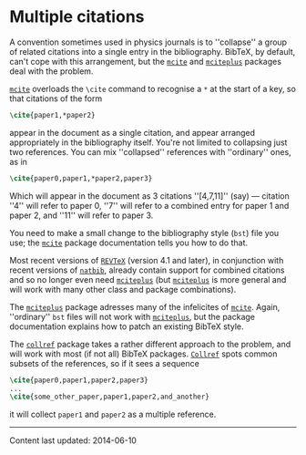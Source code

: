 # Multiple citations

A convention sometimes used in physics journals is to ''collapse'' a group of
related citations into a single entry in the bibliography.  BibTeX,
by default, can't cope with this arrangement, but the [`mcite`](http://ctan.org/pkg/mcite)
and [`mciteplus`](http://ctan.org/pkg/mciteplus) packages deal with the problem.

[`mcite`](http://ctan.org/pkg/mcite) overloads the `\cite` command to recognise a
`*` at the start of a key, so that citations of the form
```latex
\cite{paper1,*paper2}
```
appear in the document as a single citation, and appear arranged
appropriately in the bibliography itself.  You're not limited to
collapsing just two references.  You can mix ''collapsed'' references
with ''ordinary'' ones, as in
```latex
\cite{paper0,paper1,*paper2,paper3}
```
Which will appear in the document as 3&nbsp;citations ''[4,7,11]''
(say)&nbsp;&mdash; citation ''4'' will refer to paper&nbsp;0, ''7'' will refer to a
combined entry for paper&nbsp;1 and paper&nbsp;2, and ''11'' will refer to
paper&nbsp;3.

You need to make a small change to the bibliography style
(`bst`) file you use; the [`mcite`](http://ctan.org/pkg/mcite) package
documentation tells you how to do that.

Most recent versions of [`REVTeX`](http://ctan.org/pkg/revtex4-1) (version 4.1 and later), in
conjunction with recent versions of [`natbib`](http://ctan.org/pkg/natbib), already contain
support for combined citations and so no longer even need
[`mciteplus`](http://ctan.org/pkg/mciteplus) (but [`mciteplus`](http://ctan.org/pkg/mciteplus) is more general and will
work with many other class and package combinations).

The [`mciteplus`](http://ctan.org/pkg/mciteplus) package adresses many of the infelicites of
[`mcite`](http://ctan.org/pkg/mcite).  Again, ''ordinary'' `bst` files will not
work with [`mciteplus`](http://ctan.org/pkg/mciteplus), but the package documentation explains
how to patch an existing BibTeX style.

The [`collref`](http://ctan.org/pkg/collref) package takes a rather different approach to the
problem, and will work with most (if not all) BibTeX packages.
[`Collref`](http://ctan.org/pkg/Collref) spots common subsets of the references, so if it
sees a sequence
```latex
\cite{paper0,paper1,paper2,paper3}
...
\cite{some_other_paper,paper1,paper2,and_another}
```
it will collect `paper1` and `paper2` as a multiple reference.


----

Content last updated: 2014-06-10
